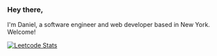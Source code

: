 ### Hey there,

I'm Daniel, a software engineer and web developer based in New York. Welcome!

[![Leetcode Stats](https://leetcard.jacoblin.cool/itsdanielg)](https://leetcode.com/itsdanielg)

<!--
**itsdanielg/itsdanielg** is a ✨ _special_ ✨ repository because its `README.md` (this file) appears on your GitHub profile.

Here are some ideas to get you started:

- 🔭 I’m currently working on ...
- 🌱 I’m currently learning ...
- 👯 I’m looking to collaborate on ...
- 🤔 I’m looking for help with ...
- 💬 Ask me about ...
- 📫 How to reach me: ...
- 😄 Pronouns: ...
- ⚡ Fun fact: ...
-->
